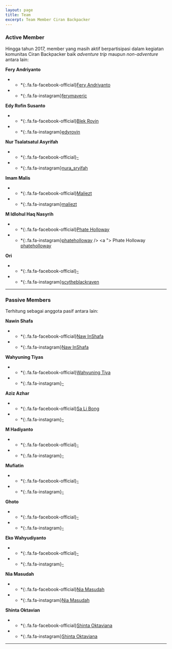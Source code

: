 ```yaml
---
layout: page
title: Team
excerpt: Team Member Ciran Backpacker
---
```

### Active Member

Hingga tahun 2017, member yang masih aktif berpartisipasi dalam kegiatan komunitas Ciran Backpacker baik *adventure trip* maupun *non-adventure* antara lain:

**Fery Andriyanto**

- * *{:.fa.fa-facebook-official}[Fery Andriyanto](https://facebook.com/fery.andriyanto)
- * *{:.fa.fa-instagram}[ferymaveric](https://www.instagram.com/ferymaveric/)

**Edy Rofin Susanto**

- * *{:.fa.fa-facebook-official}[Blek Rovin](https://facebook.com/100007365459597)
- * *{:.fa.fa-instagram}[edyrovin](https://www.instagram/edyrovin)

**Nur Tsalatsatul Asyrifah**

- * *{:.fa.fa-facebook-official}[-](/)
- * *{:.fa.fa-instagram}[nura_sryifah](https://www.instagram.com/nura_syrifah/)

**Imam Malis** 

- * *{:.fa.fa-facebook-official}[Maliezt](https://facebook.com/maliezt.sevenfoldism)
- * *{:.fa.fa-instagram}[maliezt](https://www.instagram.com/maliezt)
 
**M Idlohul Haq Nasyrih**

- * *{:.fa.fa-facebook-official}[Phate Holloway](https://facebook.com/phateholloway)
- * *{:.fa.fa-instagram}[phateholloway](https://www.instagram.com/phateholloway)
 /> <a "><i class="fa fa-facebook-official"></i> Phate Holloway</a> <br /> <a href="/"><i class="fa fa-instagram"></i> phateholloway</a></li>

**Ori**

- * *{:.fa.fa-facebook-official}[-](/)
- * *{:.fa.fa-instagram}[scytheblackraven](https://www.instagram.com/scytheblackraven/)
___

### Passive Members

Terhitung sebagai anggota pasif antara lain:

**Nawin Shafa**

- * *{:.fa.fa-facebook-official}[Naw InShafa](https://facebook.com/naw.inshafa)
- * *{:.fa.fa-instagram}[Naw InShafa](/)

**Wahyuning Tiyas**

- * *{:.fa.fa-facebook-official}[Wahyuning Tiya](https://facebook.com/tyaz.c.qmue)
- * *{:.fa.fa-instagram}[-](/)

**Aziz Azhar**

- * *{:.fa.fa-facebook-official}[Sa Li Bong](https://facebook.com/100000772036574)
- * *{:.fa.fa-instagram}[-](/)

**M Hadiyanto**

- * *{:.fa.fa-facebook-official}[-](https://facebook.com/muntahid)
- * *{:.fa.fa-instagram}[-](/)


**Mufiatin**

- * *{:.fa.fa-facebook-official}[-](/)
- * *{:.fa.fa-instagram}[-](/)

**Ghoto**

- * *{:.fa.fa-facebook-official}[-](/)
- * *{:.fa.fa-instagram}[-](/)


**Eko Wahyudiyanto**

- * *{:.fa.fa-facebook-official}[-](/)
- * *{:.fa.fa-instagram}[-](/)

**Nia Masudah**

- * *{:.fa.fa-facebook-official}[Nia Masudah](/)
- * *{:.fa.fa-instagram}[Nia Masudah](/)

**Shinta Oktavian**

- * *{:.fa.fa-facebook-official}[Shinta Oktaviana](//www.facebook.com/100000357524498)
- * *{:.fa.fa-instagram}[Shinta Oktaviana](//www.facebook.com/100000357524498)
___
